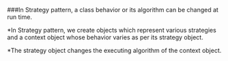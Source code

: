 ###In Strategy pattern, a class behavior or its algorithm can be changed at run time.


*In Strategy pattern, we create objects which represent various strategies and a context object whose behavior varies as per its strategy object.

*The strategy object changes the executing algorithm of the context object.